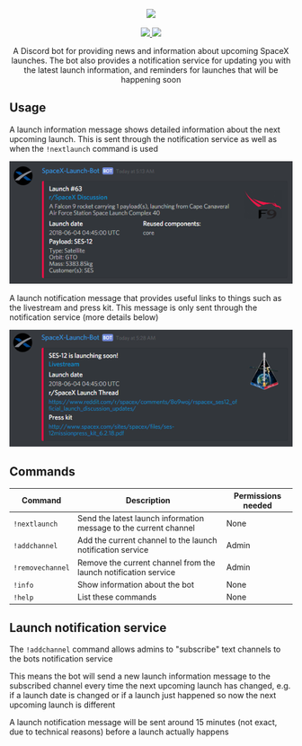 <p align="center">
<img width="400" src="https://discordbots.org/api/widget/411618411169447950.svg" href='https://discordbots.org/bot/411618411169447950'>
</p>

<p align="center">
    <a href="https://discordapp.com/oauth2/authorize?client_id=411618411169447950&scope=bot&permissions=19456" alt="Discord Invite">
        <img src="https://img.shields.io/badge/Discord-Bot%20Invite-blue.svg"/>
    </a>
    <a href="https://ko-fi.com/M4M18XB1">
        <img src="https://img.shields.io/badge/Ko--fi-Donate-orange.svg"/>
    </a>
</p>

<p align="center">
A Discord bot for providing news and information about upcoming SpaceX launches. The bot also provides a notification service for updating you with the latest launch information, and reminders for launches that will be happening soon
</p>

## Usage

A launch information message shows detailed information about the next upcoming launch. This is sent through the notification service as well as when the `!nextlaunch` command is used

![LaunchInfo](screenshots/launchInfo.png)

A launch notification message that provides useful links to things such as the livestream and press kit. This message is only sent through the notification service (more details below)

![LaunchNotif](screenshots/launchNotif.png)

## Commands

Command|Description|Permissions needed
---|---|---
`!nextlaunch`|Send the latest launch information message to the current channel|None
`!addchannel`|Add the current channel to the launch notification service|Admin
`!removechannel`|Remove the current channel from the launch notification service|Admin
`!info`|Show information about the bot|None
`!help`|List these commands|None

## Launch notification service

The `!addchannel` command allows admins to "subscribe" text channels to the bots notification service

This means the bot will send a new launch information message to the subscribed channel every time the next upcoming launch has changed, e.g. if a launch date is changed or if a launch just happened so now the next upcoming launch is different

A launch notification message will be sent around 15 minutes (not exact, due to technical reasons) before a launch actually happens
